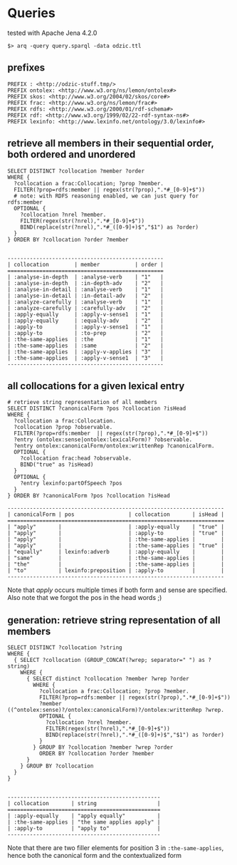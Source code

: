 # Queries

tested with Apache Jena 4.2.0

    $> arq -query query.sparql -data odzic.ttl

## prefixes

    PREFIX : <http://odzic-stuff.tmp/>
    PREFIX ontolex: <http://www.w3.org/ns/lemon/ontolex#>
    PREFIX skos: <http://www.w3.org/2004/02/skos/core#>
    PREFIX frac: <http://www.w3.org/ns/lemon/frac#>
    PREFIX rdfs: <http://www.w3.org/2000/01/rdf-schema#>
    PREFIX rdf: <http://www.w3.org/1999/02/22-rdf-syntax-ns#>
    PREFIX lexinfo: <http://www.lexinfo.net/ontology/3.0/lexinfo#>

## retrieve all members in their sequential order, both ordered and unordered

    SELECT DISTINCT ?collocation ?member ?order
    WHERE {
      ?collocation a frac:Collocation; ?prop ?member.
      FILTER(?prop=rdfs:member || regex(str(?prop),".*#_[0-9]+$"))
      # note: with RDFS reasoning enabled, we can just query for rdfs:member
      OPTIONAL {
        ?collocation ?nrel ?member.
        FILTER(regex(str(?nrel),".*#_[0-9]+$"))
        BIND(replace(str(?nrel),".*#_([0-9]+)$","$1") as ?order)
      }
    } ORDER BY ?collocation ?order ?member


    -------------------------------------------------
    | collocation        | member           | order |
    =================================================
    | :analyse-in-depth  | :analyse-verb    | "1"   |
    | :analyse-in-depth  | :in-depth-adv    | "2"   |
    | :analyse-in-detail | :analyse-verb    | "1"   |
    | :analyse-in-detail | :in-detail-adv   | "2"   |
    | :analyze-carefully | :analyse-verb    | "1"   |
    | :analyze-carefully | :carefully-adv   | "2"   |
    | :apply-equally     | :apply-v-sense1  | "1"   |
    | :apply-equally     | :equally-adv     | "2"   |
    | :apply-to          | :apply-v-sense1  | "1"   |
    | :apply-to          | :to-prep         | "2"   |
    | :the-same-applies  | :the             | "1"   |
    | :the-same-applies  | :same            | "2"   |
    | :the-same-applies  | :apply-v-applies | "3"   |
    | :the-same-applies  | :apply-v-sense1  | "3"   |
    -------------------------------------------------

## all collocations for a given lexical entry

    # retrieve string representation of all members
    SELECT DISTINCT ?canonicalForm ?pos ?collocation ?isHead
    WHERE {
      ?collocation a frac:Collocation.
      ?collocation ?prop ?observable.
      FILTER(?prop=rdfs:member  || regex(str(?prop),".*#_[0-9]+$"))
      ?entry (ontolex:sense|ontolex:lexicalForm)? ?observable.
      ?entry ontolex:canonicalForm/ontolex:writtenRep ?canonicalForm.
      OPTIONAL {
        ?collocation frac:head ?observable.
        BIND("true" as ?isHead)
      }
      OPTIONAL {
        ?entry lexinfo:partOfSpeech ?pos
      }
    } ORDER BY ?canonicalForm ?pos ?collocation ?isHead

    --------------------------------------------------------------------
    | canonicalForm | pos                 | collocation       | isHead |
    ====================================================================
    | "apply"       |                     | :apply-equally    | "true" |
    | "apply"       |                     | :apply-to         | "true" |
    | "apply"       |                     | :the-same-applies |        |
    | "apply"       |                     | :the-same-applies | "true" |
    | "equally"     | lexinfo:adverb      | :apply-equally    |        |
    | "same"        |                     | :the-same-applies |        |
    | "the"         |                     | :the-same-applies |        |
    | "to"          | lexinfo:preposition | :apply-to         |        |
    --------------------------------------------------------------------

Note that *apply* occurs multiple times if both form and sense are specified.
Also note that we forgot the pos in the head words ;)

## generation: retrieve string representation of all members

    SELECT DISTINCT ?collocation ?string
    WHERE {
      { SELECT ?collocation (GROUP_CONCAT(?wrep; separator=" ") as ?string)
        WHERE {
          { SELECT distinct ?collocation ?member ?wrep ?order
            WHERE {
              ?collocation a frac:Collocation; ?prop ?member.
              FILTER(?prop=rdfs:member || regex(str(?prop),".*#_[0-9]+$"))
              ?member ((^ontolex:sense)?/ontolex:canonicalForm)?/ontolex:writtenRep ?wrep.
              OPTIONAL {
                ?collocation ?nrel ?member.
                FILTER(regex(str(?nrel),".*#_[0-9]+$"))
                BIND(replace(str(?nrel),".*#_([0-9]+)$","$1") as ?order)
              }
            } GROUP BY ?collocation ?member ?wrep ?order
              ORDER BY ?collocation ?order ?member
          }
        } GROUP BY ?collocation
      }
    }


    ------------------------------------------------
    | collocation       | string                   |
    ================================================
    | :apply-equally    | "apply equally"          |
    | :the-same-applies | "the same applies apply" |
    | :apply-to         | "apply to"               |
    ------------------------------------------------

Note that there are two filler elements for position 3 in `:the-same-applies`, hence both the canonical form and the contextualized form
